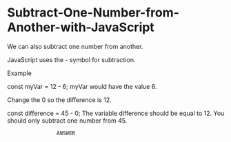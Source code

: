 # Subtract-One-Number-from-Another-with-JavaScript
We can also subtract one number from another.

JavaScript uses the - symbol for subtraction.

Example

const myVar = 12 - 6;
myVar would have the value 6.

Change the 0 so the difference is 12.

const difference = 45 - 0;
The variable difference should be equal to 12.
You should only subtract one number from 45.

                    ANSWER
